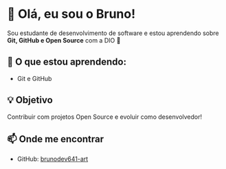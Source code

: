 # 👋 Olá, eu sou o Bruno!

Sou estudante de desenvolvimento de software e estou aprendendo sobre **Git, GitHub e Open Source** com a DIO 🚀

## 🧠 O que estou aprendendo:
- Git e GitHub  

## 💡 Objetivo
Contribuir com projetos Open Source e evoluir como desenvolvedor!

## 📫 Onde me encontrar
- GitHub: [brunodev641-art](https://github.com/brunodev641-art)
